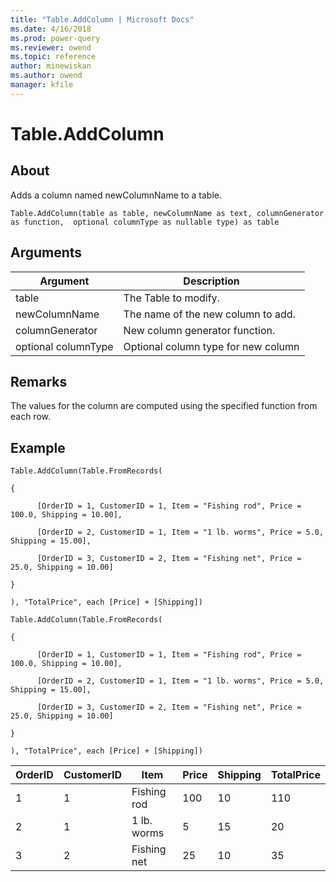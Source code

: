 ```yaml
---
title: "Table.AddColumn | Microsoft Docs"
ms.date: 4/16/2018
ms.prod: power-query
ms.reviewer: owend
ms.topic: reference
author: minewiskan
ms.author: owend
manager: kfile
---
```

# Table.AddColumn

  
## About  
Adds a column named newColumnName to a table.  
  
```  
Table.AddColumn(table as table, newColumnName as text, columnGenerator as function,  optional columnType as nullable type) as table  
```  
  
## Arguments  
  
|Argument|Description|  
|------------|---------------|  
|table|The Table to modify.|  
|newColumnName|The name of the new column to add.|  
|columnGenerator|New column generator function.|  
|optional columnType|Optional column type for new column|  
  
## <a name="__toc360789599"></a>Remarks  
The values for the column are computed using the specified function from each row.  
  
## Example  
  
```  
Table.AddColumn(Table.FromRecords(  
  
{  
  
      [OrderID = 1, CustomerID = 1, Item = "Fishing rod", Price = 100.0, Shipping = 10.00],  
  
      [OrderID = 2, CustomerID = 1, Item = "1 lb. worms", Price = 5.0, Shipping = 15.00],  
  
      [OrderID = 3, CustomerID = 2, Item = "Fishing net", Price = 25.0, Shipping = 10.00]  
  
}  
  
), "TotalPrice", each [Price] + [Shipping])  
  
Table.AddColumn(Table.FromRecords(  
  
{  
  
      [OrderID = 1, CustomerID = 1, Item = "Fishing rod", Price = 100.0, Shipping = 10.00],  
  
      [OrderID = 2, CustomerID = 1, Item = "1 lb. worms", Price = 5.0, Shipping = 15.00],  
  
      [OrderID = 3, CustomerID = 2, Item = "Fishing net", Price = 25.0, Shipping = 10.00]  
  
}  
  
), "TotalPrice", each [Price] + [Shipping])  
```  
  
|OrderID|CustomerID|Item|Price|Shipping|TotalPrice|  
|-----------|--------------|--------|---------|------------|--------------|  
|1|1|Fishing rod|100|10|110|  
|2|1|1 lb. worms|5|15|20|  
|3|2|Fishing net|25|10|35|  
  
